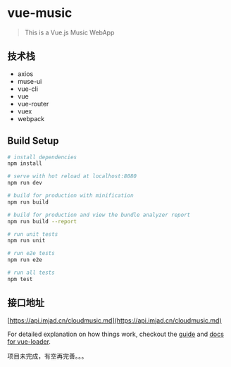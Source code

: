 # vue-music

> This is a  Vue.js Music WebApp

## 技术栈

* axios
* muse-ui
* vue-cli
* vue
* vue-router
* vuex
* webpack

## Build Setup

``` bash
# install dependencies
npm install

# serve with hot reload at localhost:8080
npm run dev

# build for production with minification
npm run build

# build for production and view the bundle analyzer report
npm run build --report

# run unit tests
npm run unit

# run e2e tests
npm run e2e

# run all tests
npm test
```


## 接口地址

[https://api.imjad.cn/cloudmusic.md](https://api.imjad.cn/cloudmusic.md)

For detailed explanation on how things work, checkout the [guide](http://vuejs-templates.github.io/webpack/) and [docs for vue-loader](http://vuejs.github.io/vue-loader).


项目未完成，有空再完善。。。